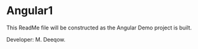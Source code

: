 # Angular1
This ReadMe file will be constructed as the Angular Demo project is built.

Developer: M. Deeqow.
